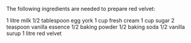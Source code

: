 The following ingredients are needed to prepare red velvet:

1 litre milk
1/2 tablespoon egg york
1 cup fresh cream
1 cup sugar
2 teaspoon vanilla essence
1/2 baking powder
1/2 baking soda
1/2 vanilla surup
1 litre red velvet

